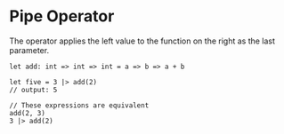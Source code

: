 # Pipe Operator

The operator applies the left value to the function on the right as the last parameter.

```
let add: int => int => int = a => b => a + b

let five = 3 |> add(2)
// output: 5

// These expressions are equivalent
add(2, 3)
3 |> add(2)

```